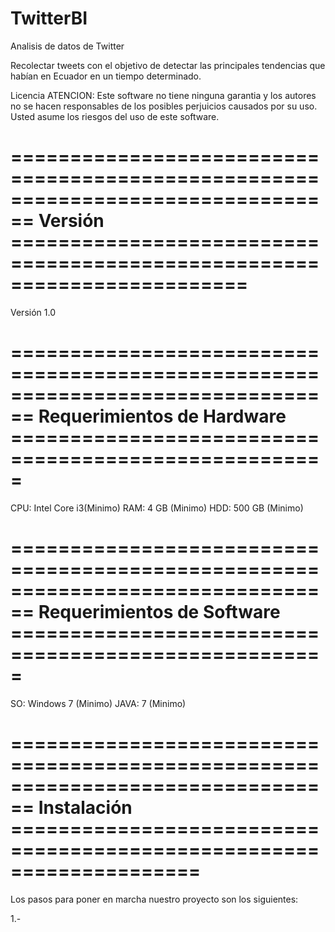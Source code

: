 # TwitterBI
Analisis de datos de Twitter

Recolectar tweets con el objetivo de detectar las principales tendencias que habían en Ecuador en un tiempo determinado.

Licencia 
ATENCION:
    Este software no tiene ninguna garantia y los autores no se hacen
    responsables de los posibles perjuicios causados por su uso.
    Usted asume los riesgos del uso de este software.
    
================================================================================
Versión ========================================================================
================================================================================
Versión 1.0

================================================================================
Requerimientos de Hardware =====================================================
================================================================================
CPU: Intel Core i3(Minimo)
RAM: 4 GB (Minimo)
HDD: 500 GB (Minimo)

================================================================================
Requerimientos de Software =====================================================
================================================================================
SO: Windows 7 (Minimo)
JAVA: 7 (Minimo)

================================================================================
Instalación ====================================================================
================================================================================
Los pasos para poner en marcha nuestro proyecto son los siguientes:

1.- 
